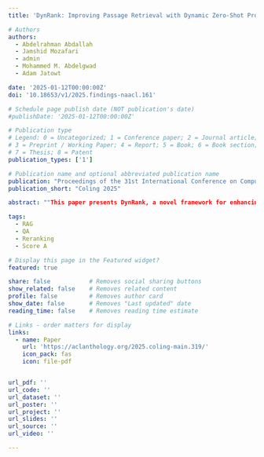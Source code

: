 ```yaml
---
title: 'DynRank: Improving Passage Retrieval with Dynamic Zero-Shot Prompting Based on Question Classification'

# Authors
authors:
  - Abdelrahman Abdallah
  - Jamshid Mozafari
  - admin
  - Mohammed M. Abdelgwad
  - Adam Jatowt

date: '2025-01-12T00:00:00Z'
doi: '10.18653/v1/2025.findings-naacl.161'

# Schedule page publish date (NOT publication's date)
#publishDate: '2025-01-12T00:00:00Z'

# Publication type
# Legend: 0 = Uncategorized; 1 = Conference paper; 2 = Journal article;
# 3 = Preprint / Working Paper; 4 = Report; 5 = Book; 6 = Book section;
# 7 = Thesis; 8 = Patent
publication_types: ['1']

# Publication name and optional abbreviated publication name
publication: "Proceedings of the 31st International Conference on Computational Linguistics"
publication_short: "Coling 2025"

abstract: ""This paper presents DynRank, a novel framework for enhancing passage retrieval in open-domain question-answering systems through dynamic zero-shot question classification. Traditional approaches rely on static prompts and pre-defined templates, which may limit model adaptability across different questions and contexts. In contrast, DynRank introduces a dynamic prompting mechanism, leveraging a pre-trained question classification model that categorizes questions into fine-grained types. Based on these classifications, contextually relevant prompts are generated, enabling more effective passage retrieval. We integrate DynRank into existing retrieval frameworks and conduct extensive experiments on multiple QA benchmark datasets."

tags:
  - RAG
  - QA
  - Reranking
  - Score A

# Display this page in the Featured widget?
featured: true

share: false           # Removes social sharing buttons
show_related: false    # Removes related content
profile: false         # Removes author card
show_date: false       # Removes "Last updated" date
reading_time: false    # Removes reading time estimate

# Links - order matters for display
links:
  - name: Paper
    url: 'https://aclanthology.org/2025.coling-main.319/'
    icon_pack: fas
    icon: file-pdf


url_pdf: ''
url_code: ''
url_dataset: ''
url_poster: ''
url_project: ''
url_slides: ''
url_source: ''
url_video: ''

---
```


